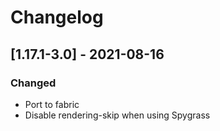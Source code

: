 # Changelog

## [1.17.1-3.0] - 2021-08-16

### Changed

- Port to fabric
- Disable rendering-skip when using Spygrass
